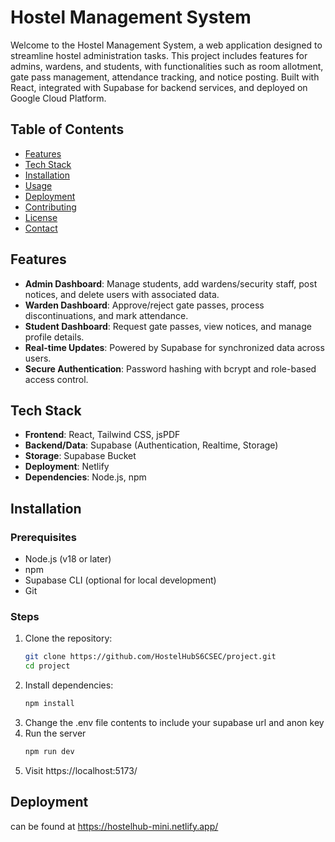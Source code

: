 # Hostel Management System

Welcome to the Hostel Management System, a web application designed to streamline hostel administration tasks. This project includes features for admins, wardens, and students, with functionalities such as room allotment, gate pass management, attendance tracking, and notice posting. Built with React, integrated with Supabase for backend services, and deployed on Google Cloud Platform.

## Table of Contents
- [Features](#features)
- [Tech Stack](#tech-stack)
- [Installation](#installation)
- [Usage](#usage)
- [Deployment](#deployment)
- [Contributing](#contributing)
- [License](#license)
- [Contact](#contact)

## Features
- **Admin Dashboard**: Manage students, add wardens/security staff, post notices, and delete users with associated data.
- **Warden Dashboard**: Approve/reject gate passes, process discontinuations, and mark attendance.
- **Student Dashboard**: Request gate passes, view notices, and manage profile details.
- **Real-time Updates**: Powered by Supabase for synchronized data across users.
- **Secure Authentication**: Password hashing with bcrypt and role-based access control.

## Tech Stack
- **Frontend**: React, Tailwind CSS, jsPDF
- **Backend/Data**: Supabase (Authentication, Realtime, Storage)
- **Storage**: Supabase Bucket
- **Deployment**: Netlify
- **Dependencies**: Node.js, npm

## Installation

### Prerequisites
- Node.js (v18 or later)
- npm
- Supabase CLI (optional for local development)
- Git

### Steps
1. Clone the repository:
   ```bash
   git clone https://github.com/HostelHubS6CSEC/project.git
   cd project
2. Install dependencies:
   ```bash
   npm install
3. Change the .env file contents to include your supabase url and anon key
4. Run the server
   ```bash
   npm run dev
5. Visit https://localhost:5173/


## Deployment 
   can be found at https://hostelhub-mini.netlify.app/
